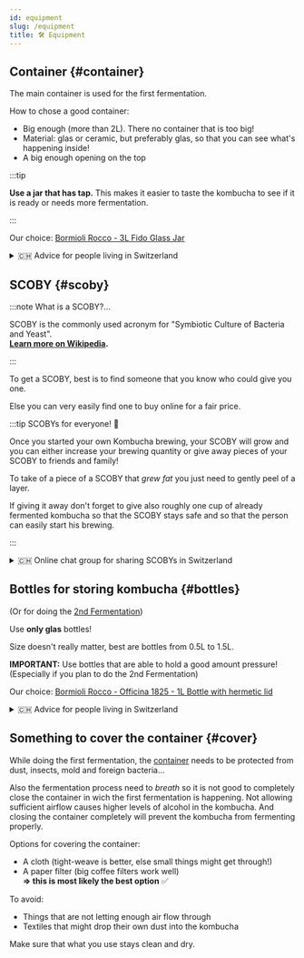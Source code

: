```yaml
---
id: equipment
slug: /equipment
title: 🛠 Equipment
---
```


## Container {#container}

The main container is used for the first fermentation.

How to chose a good container:

-   Big enough (more than 2L). There no container that is too big!
-   Material: glas or ceramic, but preferably glas, so that you can see what's happening inside!
-   A big enough opening on the top

:::tip

**Use a jar that has tap.** This makes it easier to taste the kombucha to see if it is ready or
needs more fermentation.

:::

Our choice:
[Bormioli Rocco - 3L Fido Glass Jar](https://www.bormiolirocco.com/en/product/264/jar-101-1-2-oz-fido)

<details><summary>🇨🇭 Advice for people living in Switzerland</summary>

The **Bormioli Rocco - 3L Fido Glass Jar** can easily be found in (big) MIGROS stores.
[Link](https://produkte.migros.ch/bormioli-rocco-einmachglas-fido-703723200000).

</details>

## SCOBY {#scoby}

:::note What is a SCOBY?...

SCOBY is the commonly used acronym for "Symbiotic Culture of Bacteria and Yeast". <br/>
**[Learn more on Wikipedia](https://en.wikipedia.org/wiki/SCOBY).**

:::

To get a SCOBY, best is to find someone that you know who could give you one.

Else you can very easily find one to buy online for a fair price.

:::tip SCOBYs for everyone! 🎁

Once you started your own Kombucha brewing, your SCOBY will grow and you can either increase your
brewing quantity or give away pieces of your SCOBY to friends and family!

To take of a piece of a SCOBY that _grew fat_ you just need to gently peel of a layer.

If giving it away don't forget to give also roughly one cup of already fermented kombucha so that
the SCOBY stays safe and so that the person can easily start his brewing.

:::

<details><summary>🇨🇭 Online chat group for sharing SCOBYs in Switzerland</summary>

Join [this Telegram group](https://t.me/scobysch) chat to find and share free SCOBYs locally!

![t.me/scobysch QR code](./../static/img/t.me-scobysch.jpeg)

</details>

## Bottles for storing kombucha {#bottles}

(Or for doing the [2nd Fermentation](/2nd-fermentation))

Use **only glas** bottles!

Size doesn't really matter, best are bottles from 0.5L to 1.5L.

**IMPORTANT:** Use bottles that are able to hold a good amount pressure! (Especially if you plan to
do the 2nd Fermentation)

Our choice:
[Bormioli Rocco - Officina 1825 - 1L Bottle with hermetic lid](https://www.bormiolirocco.com/en/product/566/bottle-with-hermetic-lid-37-1-4-oz-officina-1825)

<details><summary>🇨🇭 Advice for people living in Switzerland</summary>

The **Bormioli Rocco - Officina 1825** can easily be found in (big) MIGROS stores.
[Link](https://produkte.migros.ch/bormioli-rocco-flasche-officina).

</details>

## Something to cover the container {#cover}

While doing the first fermentation, the [container](/equipment#container) needs to be protected from
dust, insects, mold and foreign bacteria...

Also the fermentation process need to _breath_ so it is not good to completely close the container
in wich the first fermentation is happening. Not allowing sufficient airflow causes higher levels of
alcohol in the kombucha. And closing the container completely will prevent the kombucha from
fermenting properly.

Options for covering the container:

-   A cloth (tight-weave is better, else small things might get through!)
-   A paper filter (big coffee filters work well) <br/>**=> this is most likely the best option** ✅

To avoid:

-   Things that are not letting enough air flow through
-   Textiles that might drop their own dust into the kombucha

Make sure that what you use stays clean and dry.
